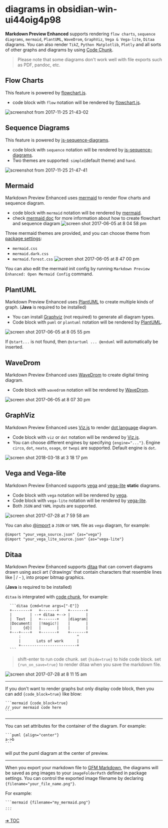# diagrams in obsidian-win-ui44oig4p98

**Markdown Preview Enhanced** supports rendering `flow charts`, `sequence diagrams`, `mermaid`, `PlantUML`, `WaveDrom`, `GraphViz`, `Vega & Vega-lite`, `Ditaa` diagrams. You can also render `TikZ`, `Python Matplotlib`, `Plotly` and all sorts of other graphs and diagrams by using [Code Chunk](code-chunk.md).

> Please note that some diagrams don't work well with file exports such as PDF, pandoc, etc.

## Flow Charts

This feature is powered by [flowchart.js](http://flowchart.js.org/).

* code block with `flow` notation will be rendered by [flowchart.js](http://flowchart.js.org/).

![screenshot from 2017-11-25 21-43-02](https://user-images.githubusercontent.com/1908863/33236942-aa809c1c-d229-11e7-9c4b-9a680fd852ed.png)

## Sequence Diagrams

This feature is powered by [js-sequence-diagrams](https://bramp.github.io/js-sequence-diagrams/).

* code block with `sequence` notation will be rendered by [js-sequence-diagrams](https://bramp.github.io/js-sequence-diagrams/).
* Two themes are supported: `simple`(default theme) and `hand`.

![screenshot from 2017-11-25 21-47-41](https://user-images.githubusercontent.com/1908863/33236972-4f190f98-d22a-11e7-842f-d9c4a74d2118.png)

## Mermaid

Markdown Preview Enhanced uses [mermaid](https://github.com/knsv/mermaid) to render flow charts and sequence diagram.

* code block with `mermaid` notation will be rendered by [mermaid](https://github.com/knsv/mermaid).
* check [mermaid doc](http://knsv.github.io/mermaid/#flowcharts-basic-syntax) for more information about how to create flowchart and sequence diagram ![screen shot 2017-06-05 at 8 04 58 pm](https://cloud.githubusercontent.com/assets/1908863/26809423/42afb410-4a2a-11e7-8a18-57e7c67caa9f.png)

Three mermaid themes are provided, and you can choose theme from [package settings](usages.md):

* `mermaid.css`
* `mermaid.dark.css`
* `mermaid.forest.css` ![screen shot 2017-06-05 at 8 47 00 pm](https://cloud.githubusercontent.com/assets/1908863/26810274/555562d0-4a30-11e7-91ca-98742d6afbd5.png)

You can also edit the mermaid init config by running `Markdown Preview Enhanced: Open Mermaid Config` command.

## PlantUML

Markdown Preview Enhanced uses [PlantUML](http://plantuml.com/) to create multiple kinds of graph. (**Java** is required to be installed)

* You can install [Graphviz](http://www.graphviz.org/) (not required) to generate all diagram types.
* Code block with `puml` or `plantuml` notation will be rendered by [PlantUML](http://plantuml.com/).

![screen shot 2017-06-05 at 8 05 55 pm](https://cloud.githubusercontent.com/assets/1908863/26809436/65414084-4a2a-11e7-91ee-7b03b0496513.png)

If `@start...` is not found, then `@startuml ... @enduml` will automatically be inserted.

## WaveDrom

Markdown Preview Enhanced uses [WaveDrom](http://wavedrom.com/) to create digital timing diagram.

* Code block with `wavedrom` notation will be rendered by [WaveDrom](https://github.com/drom/wavedrom).

![screen shot 2017-06-05 at 8 07 30 pm](https://cloud.githubusercontent.com/assets/1908863/26809462/9dc3eb96-4a2a-11e7-90e7-ad6bcb8dbdb1.png)

## GraphViz

Markdown Preview Enhanced uses [Viz.js](https://github.com/mdaines/viz.js) to render [dot language](https://tinyurl.com/kjoouup) diagram.

* Code block with `viz` or `dot` notation will be rendered by [Viz.js](https://github.com/mdaines/viz.js).
* You can choose different engines by specifying `{engine="..."}`. Engine `circo`, `dot`, `neato`, `osage`, or `twopi` are supported. Default engine is `dot`.

![screen shot 2018-03-18 at 3 18 17 pm](https://user-images.githubusercontent.com/1908863/37570596-a565306e-2abf-11e8-8904-d73306f675ec.png)

## Vega and Vega-lite

Markdown Preview Enhanced supports [vega](https://vega.github.io/vega/) and [vega-lite](https://vega.github.io/vega-lite/) **static** diagrams.

* Code block with `vega` notation will be rendered by [vega](https://vega.github.io/vega/).
* Code block with `vega-lite` notation will be rendered by [vega-lite](https://vega.github.io/vega-lite/).
* Both `JSON` and `YAML` inputs are supported.

![screen shot 2017-07-28 at 7 59 58 am](https://user-images.githubusercontent.com/1908863/28718265-d023e1c2-736a-11e7-8678-a29704f3a23c.png)

You can also [@import](file-imports.md) a `JSON` or `YAML` file as `vega` diagram, for example:

```markdown
@import "your_vega_source.json" {as="vega"}
@import "your_vega_lite_source.json" {as="vega-lite"}
```

## Ditaa

Markdown Preview Enhanced supports [ditaa](https://github.com/stathissideris/ditaa) that can convert diagrams drawn using ascii art ('drawings' that contain characters that resemble lines like | / - ), into proper bitmap graphics.

(**Java** is required to be installed)

`ditaa` is intergrated with [code chunk](code-chunk.md), for example:

````
  ```ditaa {cmd=true args=["-E"]}
  +--------+   +-------+    +-------+
  |        | --+ ditaa +--> |       |
  |  Text  |   +-------+    |diagram|
  |Document|   |!magic!|    |       |
  |     {d}|   |       |    |       |
  +---+----+   +-------+    +-------+
      :                         ^
      |       Lots of work      |
      +-------------------------+
  ```
````

> shift-enter to run code chunk. set `{hide=true}` to hide code block. set `{run_on_save=true}` to render ditaa when you save the markdown file.

![screen shot 2017-07-28 at 8 11 15 am](https://user-images.githubusercontent.com/1908863/28718626-633fa18e-736c-11e7-8a4a-915858dafff6.png)

***

If you don't want to render graphs but only display code block, then you can add `{code_block=true}` like blow:

````
```mermaid {code_block=true}
// your mermaid code here
```
````

***

You can set attributes for the container of the diagram. For example:

````
```puml {align="center"}
a->b
```
````

will put the puml diagram at the center of preview.

***

When you export your markdown file to [GFM Markdown](markdown.md), the diagrams will be saved as png images to your `imageFolderPath` defined in package settings. You can control the exported image filename by declaring `{filename="your_file_name.png"}`.

For example:

````
```mermaid {filename="my_mermaid.png"}
...
```
````

[➔ TOC](toc.md)
